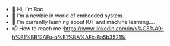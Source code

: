 - 👋 Hi, I’m Bac 
- 👀 I’m a newbie in world of embedded system.
- 🌱 I’m currently learning about IOT and machine learning....
- 📫 How to reach me :https://www.linkedin.com/in/v%C5%A9-h%E1%BB%AFu-b%E1%BA%AFc-8a5b35215/ 

<!---
bacvu21/bacvu21 is a ✨ special ✨ repository because its `README.md` (this file) appears on your GitHub profile.
You can click the Preview link to take a look at your changes.
--->
